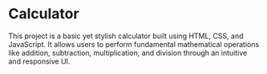 # Calculator
This project is a basic yet stylish calculator built using HTML, CSS, and JavaScript. It allows users to perform fundamental mathematical operations like addition, subtraction, multiplication, and division through an intuitive and responsive UI.
